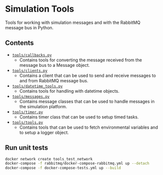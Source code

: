 # Simulation Tools

Tools for working with simulation messages and with the RabbitMQ message bus in Python.

## Contents

- [`tools/callbacks.py`](tools/callbacks.py)
    - Contains tools for converting the message received from the message bus to a Message object.
- [`tools/clients.py`](tools/clients.py)
    - Contains a client that can be used to send and receive messages to and from RabbitMQ message bus.
- [`tools/datetime_tools.py`](tools/datetime_tools.py)
    - Contains tools for handling with datetime objects.
- [`tools/messages.py`](tools/messages.py)
    - Contains message classes that can be used to handle messages in the simulation platform.
- [`tools/timer.py`](tools/timer.py)
    - Contains timer class that can be used to setup timed tasks.
- [`tools/tools.py`](tools/tools.py)
    - Contains tools that can be used to fetch environmental variables and to setup a logger object.

## Run unit tests

```bash
docker network create tools_test_network
docker-compose -f rabbitmq/docker-compose-rabbitmq.yml up --detach
docker-compose -f docker-compose-tests.yml up --build
```
